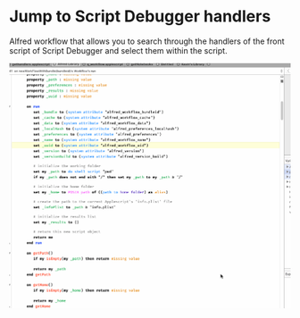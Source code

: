 # Jump to Script Debugger handlers
 Alfred workflow that allows you to search through the handlers of the front script of Script Debugger and select them within the script.

<div align="center">
  <img src="./demo.gif" alt="demo">
</div>
